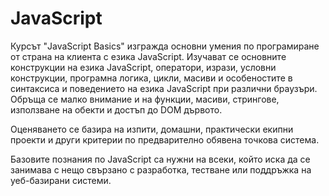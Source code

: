 JavaScript
==========
Курсът "JavaScript Basics" изгражда основни умения по програмиране от страна на клиента с езика JavaScript. Изучават се основните конструкции на езика JavaScript, оператори, изрази, условни конструкции, програмна логика, цикли, масиви и особеностите в синтаксиса и поведението на езика JavaScript при различни браузъри. Обръща се малко внимание и на функции, масиви, стрингове, използване на обекти и достъп до DOM дървото.

Оценяването се базира на изпити, домашни, практически екипни проекти и други критерии по предварително обявена точкова система.

Базовите познания по JavaScript са нужни на всеки, който иска да се занимава с нещо свързано с разработка, тестване или поддръжка на уеб-базирани системи.

